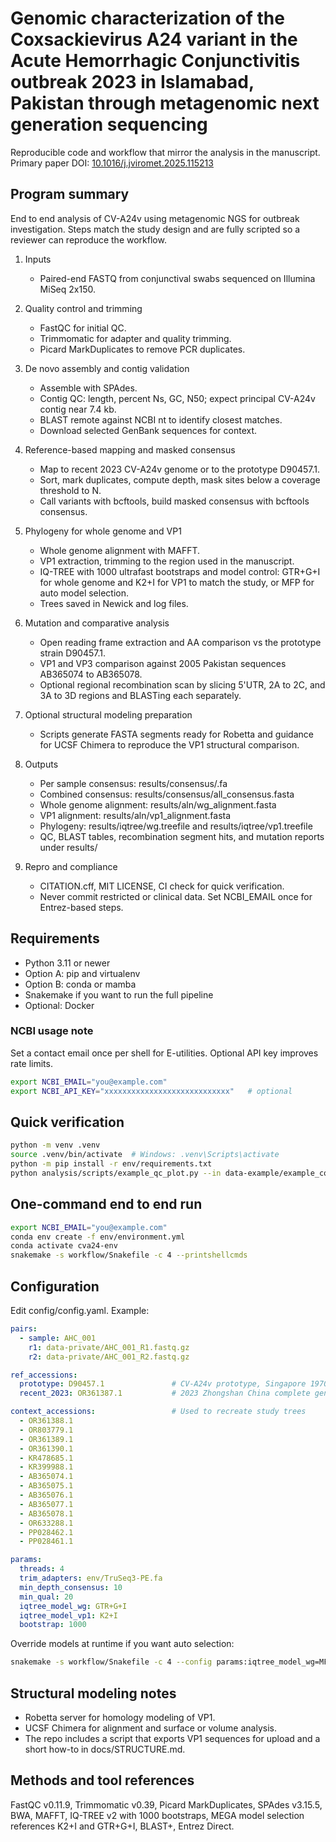 # Genomic characterization of the Coxsackievirus A24 variant in the Acute Hemorrhagic Conjunctivitis outbreak 2023 in Islamabad, Pakistan through metagenomic next generation sequencing

Reproducible code and workflow that mirror the analysis in the manuscript.  
Primary paper DOI: [10.1016/j.jviromet.2025.115213](https://doi.org/10.1016/j.jviromet.2025.115213)

## Program summary
End to end analysis of CV-A24v using metagenomic NGS for outbreak investigation. Steps match the study design and are fully scripted so a reviewer can reproduce the workflow.

1) Inputs
   - Paired-end FASTQ from conjunctival swabs sequenced on Illumina MiSeq 2x150.

2) Quality control and trimming
   - FastQC for initial QC.
   - Trimmomatic for adapter and quality trimming.
   - Picard MarkDuplicates to remove PCR duplicates.

3) De novo assembly and contig validation
   - Assemble with SPAdes.
   - Contig QC: length, percent Ns, GC, N50; expect principal CV-A24v contig near 7.4 kb.
   - BLAST remote against NCBI nt to identify closest matches.
   - Download selected GenBank sequences for context.

4) Reference-based mapping and masked consensus
   - Map to recent 2023 CV-A24v genome or to the prototype D90457.1.
   - Sort, mark duplicates, compute depth, mask sites below a coverage threshold to N.
   - Call variants with bcftools, build masked consensus with bcftools consensus.

5) Phylogeny for whole genome and VP1
   - Whole genome alignment with MAFFT.
   - VP1 extraction, trimming to the region used in the manuscript.
   - IQ-TREE with 1000 ultrafast bootstraps and model control: GTR+G+I for whole genome and K2+I for VP1 to match the study, or MFP for auto model selection.
   - Trees saved in Newick and log files.

6) Mutation and comparative analysis
   - Open reading frame extraction and AA comparison vs the prototype strain D90457.1.
   - VP1 and VP3 comparison against 2005 Pakistan sequences AB365074 to AB365078.
   - Optional regional recombination scan by slicing 5'UTR, 2A to 2C, and 3A to 3D regions and BLASTing each separately.

7) Optional structural modeling preparation
   - Scripts generate FASTA segments ready for Robetta and guidance for UCSF Chimera to reproduce the VP1 structural comparison.

8) Outputs
   - Per sample consensus: results/consensus/<sample>.fa
   - Combined consensus: results/consensus/all_consensus.fasta
   - Whole genome alignment: results/aln/wg_alignment.fasta
   - VP1 alignment: results/aln/vp1_alignment.fasta
   - Phylogeny: results/iqtree/wg.treefile and results/iqtree/vp1.treefile
   - QC, BLAST tables, recombination segment hits, and mutation reports under results/

9) Repro and compliance
   - CITATION.cff, MIT LICENSE, CI check for quick verification.
   - Never commit restricted or clinical data. Set NCBI_EMAIL once for Entrez-based steps.

## Requirements
- Python 3.11 or newer
- Option A: pip and virtualenv
- Option B: conda or mamba
- Snakemake if you want to run the full pipeline
- Optional: Docker

### NCBI usage note
Set a contact email once per shell for E-utilities. Optional API key improves rate limits.
```bash
export NCBI_EMAIL="you@example.com"
export NCBI_API_KEY="xxxxxxxxxxxxxxxxxxxxxxxxxxxx"   # optional
```

## Quick verification
```bash
python -m venv .venv
source .venv/bin/activate  # Windows: .venv\Scripts\activate
python -m pip install -r env/requirements.txt
python analysis/scripts/example_qc_plot.py --in data-example/example_counts.tsv --out results-example/example_plot.png
```

## One-command end to end run
```bash
export NCBI_EMAIL="you@example.com"
conda env create -f env/environment.yml
conda activate cva24-env
snakemake -s workflow/Snakefile -c 4 --printshellcmds
```

## Configuration
Edit config/config.yaml. Example:
```yaml
pairs:
  - sample: AHC_001
    r1: data-private/AHC_001_R1.fastq.gz
    r2: data-private/AHC_001_R2.fastq.gz

ref_accessions:
  prototype: D90457.1               # CV-A24v prototype, Singapore 1970
  recent_2023: OR361387.1           # 2023 Zhongshan China complete genome

context_accessions:                 # Used to recreate study trees
  - OR361388.1
  - OR803779.1
  - OR361389.1
  - OR361390.1
  - KR478685.1
  - KR399988.1
  - AB365074.1
  - AB365075.1
  - AB365076.1
  - AB365077.1
  - AB365078.1
  - OR633288.1
  - PP028462.1
  - PP028461.1

params:
  threads: 4
  trim_adapters: env/TruSeq3-PE.fa
  min_depth_consensus: 10
  min_qual: 20
  iqtree_model_wg: GTR+G+I
  iqtree_model_vp1: K2+I
  bootstrap: 1000
```

Override models at runtime if you want auto selection:
```bash
snakemake -s workflow/Snakefile -c 4 --config params:iqtree_model_wg=MFP params:iqtree_model_vp1=MFP
```

## Structural modeling notes
- Robetta server for homology modeling of VP1.
- UCSF Chimera for alignment and surface or volume analysis.
- The repo includes a script that exports VP1 sequences for upload and a short how-to in docs/STRUCTURE.md.

## Methods and tool references
FastQC v0.11.9, Trimmomatic v0.39, Picard MarkDuplicates, SPAdes v3.15.5, BWA, MAFFT, IQ-TREE v2 with 1000 bootstraps, MEGA model selection references K2+I and GTR+G+I, BLAST+, Entrez Direct.
